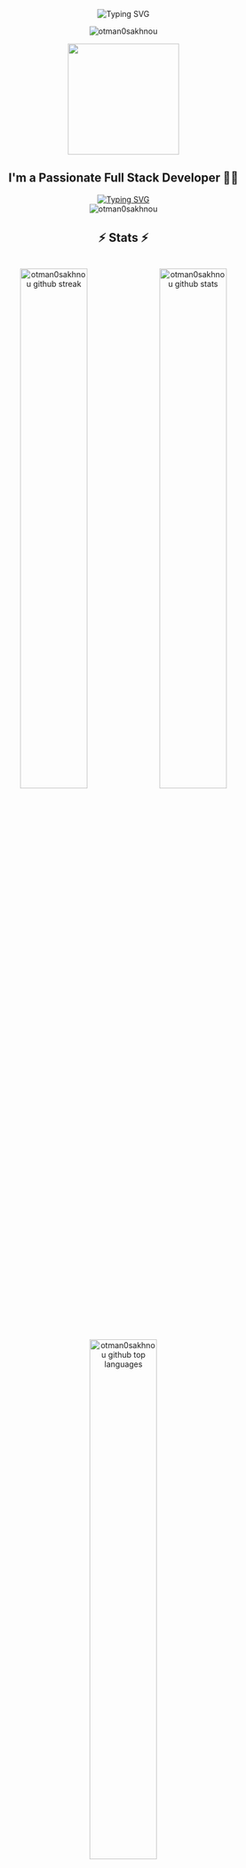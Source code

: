 <div align="center">
  <!-- Animated header with typing effect -->
  <img src="https://readme-typing-svg.demolab.com?font=Fira+Code&weight=600&size=28&duration=3000&pause=1000&color=58A6FF&center=true&vCenter=true&width=435&lines=Hi+There+%F0%9F%91%8B;I'm+Otmane+Sakhnou;Full+Stack+Developer;From+Morocco" alt="Typing SVG" />
</div>

<p align="center">
  <img src="https://komarev.com/ghpvc/?username=otman0sakhnou&label=Profile%20views&color=58A6FF&style=flat" alt="otman0sakhnou" />
</p>

<!-- Enhanced animated dev illustration -->
<div align="center">
  <img src="https://media.giphy.com/media/bGgsc5mWoryfgKBx1u/giphy.gif" width="200"/>
</div>

<!-- About me section with improved animation -->
<h2 align="center">I'm a Passionate Full Stack Developer 👨‍💻</h2>

<div align="center">
  <a href="https://github.com/otman0sakhnou">
    <img src="https://readme-typing-svg.demolab.com?font=Fira+Code&pause=1000&width=435&lines=Web+%26+Mobile+Development;DevOps+%26+Cloud+Infrastructure;Database+Architecture;System+Design;Always+learning+new+things&font=Fira%20Code&center=true&width=580&height=45&color=58A6FF&vCenter=true&pause=1000&size=22" alt="Typing SVG" />
  </a>
</div>

<div align="center">
  <img src="https://github-profile-trophy.vercel.app/?username=otman0sakhnou&theme=onestar&no-frame=true&column=7&margin-w=15&no-bg=true" alt="otman0sakhnou" />
</div>

<!-- Animated Stats Section with improved visuals -->
<div align="center">
  <h2>⚡ Stats ⚡</h2>
  <br>
  <div>
    <img width="49%" src="https://github-readme-streak-stats.herokuapp.com/?user=otman0sakhnou&theme=tokyonight&hide_border=true&fire=FF5500&ring=58A6FF&currStreakLabel=58A6FF" alt="otman0sakhnou github streak" />
    <img width="49%" src="https://github-readme-stats.vercel.app/api?username=otman0sakhnou&show_icons=true&include_all_commits=true&count_private=true&theme=dracula&hide_border=false&icon_color=58A6FF" alt="otman0sakhnou github stats" />
  </div>
  <br>
  <div align="center">
    <img width="49%" src="https://github-readme-stats.vercel.app/api/top-langs/?username=otman0sakhnou&layout=compact&theme=dracula&hide_border=false&langs_count=8" alt="otman0sakhnou github top languages" />
  </div>
</div>

<!-- Animated Contribution Graph with enhanced colors -->
<div align="center">
  <br>
  <img width="98%" src="https://github-readme-activity-graph.vercel.app/graph?username=otman0sakhnou&bg_color=0D1117&color=58A6FF&line=58A6FF&point=FFFFFF&area=true&hide_border=true" alt="otman0sakhnou github activity graph" />
</div>

<!-- Skills section with animated icons -->
<h2 align="center">🛠️ Languages and Tools</h2>

<!-- Technology icons with scrolling effect -->
<div align="left">
  <img src="https://cdn.jsdelivr.net/gh/devicons/devicon/icons/javascript/javascript-original.svg" height="40" alt="javascript logo"  />
  <img width="12" />
  <img src="https://cdn.jsdelivr.net/gh/devicons/devicon/icons/typescript/typescript-original.svg" height="40" alt="typescript logo"  />
  <img width="12" />
  <img src="https://cdn.jsdelivr.net/gh/devicons/devicon/icons/react/react-original.svg" height="40" alt="react logo"  />
  <img width="12" />
  <img src="https://cdn.jsdelivr.net/gh/devicons/devicon/icons/jest/jest-plain.svg" height="40" alt="jest logo"  />
  <img width="12" />
  <img src="https://cdn.jsdelivr.net/gh/devicons/devicon/icons/storybook/storybook-original.svg" height="40" alt="storybook logo"  />
  <img width="12" />
  <img src="https://cdn.jsdelivr.net/gh/devicons/devicon/icons/android/android-original.svg" height="40" alt="android logo"  />
  <img width="12" />
  <img src="https://cdn.jsdelivr.net/gh/devicons/devicon/icons/angularjs/angularjs-original.svg" height="40" alt="angularjs logo"  />
  <img width="12" />
  <img src="https://cdn.jsdelivr.net/gh/devicons/devicon/icons/azure/azure-original.svg" height="40" alt="azure logo"  />
  <img width="12" />
  <img src="https://cdn.jsdelivr.net/gh/devicons/devicon/icons/bash/bash-original.svg" height="40" alt="bash logo"  />
  <img width="12" />
  <img src="https://cdn.jsdelivr.net/gh/devicons/devicon/icons/bootstrap/bootstrap-original.svg" height="40" alt="bootstrap logo"  />
  <img width="12" />
  <img src="https://cdn.jsdelivr.net/gh/devicons/devicon/icons/docker/docker-original.svg" height="40" alt="docker logo"  />
  <img width="12" />
  <img src="https://cdn.jsdelivr.net/gh/devicons/devicon/icons/css3/css3-original.svg" height="40" alt="css3 logo"  />
  <img width="12" />
  <img src="https://cdn.jsdelivr.net/gh/devicons/devicon/icons/firebase/firebase-plain.svg" height="40" alt="firebase logo"  />
  <img width="12" />
  <img src="https://cdn.jsdelivr.net/gh/devicons/devicon/icons/git/git-original.svg" height="40" alt="git logo"  />
  <img width="12" />
  <img src="https://cdn.jsdelivr.net/gh/devicons/devicon/icons/github/github-original.svg" height="40" alt="github logo"  />
  <img width="12" />
  <img src="https://cdn.jsdelivr.net/gh/devicons/devicon/icons/html5/html5-original.svg" height="40" alt="html5 logo"  />
  <img width="12" />
  <img src="https://cdn.jsdelivr.net/gh/devicons/devicon/icons/nodejs/nodejs-original.svg" height="40" alt="nodejs logo"  />
  <img width="12" />
  <img src="https://cdn.jsdelivr.net/gh/devicons/devicon/icons/nextjs/nextjs-original.svg" height="40" alt="nextjs logo"  />
  <img width="12" />
  <img src="https://cdn.jsdelivr.net/gh/devicons/devicon/icons/mongodb/mongodb-original.svg" height="40" alt="mongodb logo"  />
  <img width="12" />
  <img src="https://cdn.jsdelivr.net/gh/devicons/devicon/icons/mysql/mysql-original.svg" height="40" alt="mysql logo"  />
  <img width="12" />
  <img src="https://cdn.jsdelivr.net/gh/devicons/devicon/icons/postgresql/postgresql-original.svg" height="40" alt="postgresql logo"  />
  <img width="12" />
  <img src="https://cdn.jsdelivr.net/gh/devicons/devicon/icons/python/python-original.svg" height="40" alt="python logo"  />
  <img width="12" />
  <img src="https://cdn.jsdelivr.net/gh/devicons/devicon/icons/redux/redux-original.svg" height="40" alt="redux logo"  />
  <img width="12" />
  <img src="https://cdn.jsdelivr.net/gh/devicons/devicon/icons/sass/sass-original.svg" height="40" alt="sass logo"  />
  <img width="12" />
  <img src="https://cdn.jsdelivr.net/gh/devicons/devicon/icons/tailwindcss/tailwindcss-original-wordmark.svg" height="40" alt="tailwindcss logo"  />
  <img width="12" />
  <img src="https://cdn.jsdelivr.net/gh/devicons/devicon/icons/kubernetes/kubernetes-plain.svg" height="40" alt="kubernetes logo"  />
</div>

<!-- Backend Technologies with dropdown animation -->
<details>
  <summary><h3>📚 Backend Technologies</h3></summary>
  <div align="center">
    <img src="https://skillicons.dev/icons?i=nodejs,express,java,spring,py,django,flask,dotnet,php,laravel,symfony,graphql,apollo,prisma,redis,rabbitmq&perline=8" alt="Backend Skills" />
  </div>
</details>
  
<!-- Frontend Technologies with dropdown animation -->
<details>
  <summary><h3>🖥️ Frontend Technologies</h3></summary>
  <div align="center">
    <img src="https://skillicons.dev/icons?i=js,ts,react,vue,angular,svelte,redux,nextjs,nuxtjs,styledcomponents,emotion,materialui,tailwind,bootstrap,sass,webpack,vite&perline=8" alt="Frontend Skills" />
  </div>
</details>

<!-- Database Technologies with dropdown animation -->
<details>
  <summary><h3>🛢️ Database Technologies</h3></summary>
  <div align="center">
    <img src="https://skillicons.dev/icons?i=mongodb,mysql,postgres,sqlite,firebase,supabase,cassandra,redis&perline=8" alt="Database Skills" />
  </div>
</details>

<!-- DevOps & Cloud with dropdown animation -->
<details>
  <summary><h3>☁️ DevOps & Cloud</h3></summary>
  <div align="center">
    <img src="https://skillicons.dev/icons?i=aws,azure,gcp,docker,kubernetes,jenkins,githubactions,terraform,prometheus,grafana,nginx,heroku,vercel,bash&perline=8" alt="DevOps Skills" />
  </div>
</details>

<!-- Connect with me section with animated badges -->
<h2 align="center">🔗 Connect with me</h2>
<div align="center">
  <a href="https://linkedin.com/in/otman-sakhnou" target="_blank">
    <img src="https://img.shields.io/badge/LinkedIn-0077B5?style=for-the-badge&logo=linkedin&logoColor=white&style=plastic&logo=appveyor" alt="otman sakhnou" />
  </a>
  <a href="https://www.hackerrank.com/sakhnouotman" target="_blank">
    <img src="https://img.shields.io/badge/-Hackerrank-2EC866?style=for-the-badge&logo=HackerRank&logoColor=white&style=plastic&logo=appveyor" alt="sakhnouotman" />
  </a>
  <a href="mailto:sakhnouotman@gmail.com" target="_blank">
    <img src="https://img.shields.io/badge/Gmail-D14836?style=for-the-badge&logo=gmail&logoColor=white&style=plastic&logo=appveyor" alt="Gmail" />
  </a>
  <a href="https://twitter.com/otman_sakhnou" target="_blank">
    <img src="https://img.shields.io/badge/Twitter-1DA1F2?style=for-the-badge&logo=twitter&logoColor=white&style=plastic&logo=appveyor" alt="Twitter" />
  </a>
</div>

<!-- Added new animated coding metrics section -->
<div align="center">
  <h2>💻 Coding Time Stats</h2>
  <a href="https://wakatime.com/@otman0sakhnou" target="_blank">
    <img src="https://github-readme-stats.vercel.app/api/wakatime?username=otman0sakhnou&theme=tokyonight&hide_border=true" alt="WakaTime Stats" />
  </a>
</div>

<!-- Fixed GitHub Contribution Graph sections -->
<h2 align="center">🐍 Contribution Graphs</h2>

<!-- Snake animation -->
<div align="center">
  <picture>
  <source media="(prefers-color-scheme: dark)" srcset="https://raw.githubusercontent.com/otman0sakhnou/otman0sakhnou/output/github-snake-dark.svg" />
  <source media="(prefers-color-scheme: light)" srcset="https://raw.githubusercontent.com/otman0sakhnou/otman0sakhnou/output/github-snake.svg" />
  <img alt="github-snake" src="https://raw.githubusercontent.com/otman0sakhnou/otman0sakhnou/output/github-snake.svg" />
</picture>
</div>

<!-- Pacman animation -->
<div align="center">
  <picture>
    <source media="(prefers-color-scheme: dark)" srcset="https://raw.githubusercontent.com/otman0sakhnou/otman0sakhnou/output/github-pacman-dark.svg" />
    <source media="(prefers-color-scheme: light)" srcset="https://raw.githubusercontent.com/otman0sakhnou/otman0sakhnou/output/github-pacman-dark.svg" />
<img src="https://raw.githubusercontent.com/otman0sakhnou/otman0sakhnou/output/github-pacman-dark.svg?timestamp=123456" />
  </picture>
</div>

<!-- Added quotes section with dynamic content -->
<div align="center">
  <h2>💭 Daily Quote</h2>
  
  [![Readme Quotes](https://quotes-github-readme.vercel.app/api?type=horizontal&theme=dark)](https://github.com/piyushsuthar/github-readme-quotes)
</div>

<!-- Enhanced footer with wave animation -->
<div align="center">
  <img src="https://capsule-render.vercel.app/api?type=waving&color=gradient&height=120&section=footer&animation=fadeIn&fontAlignY=38&descAlignY=51&descAlign=62" />
</div>
